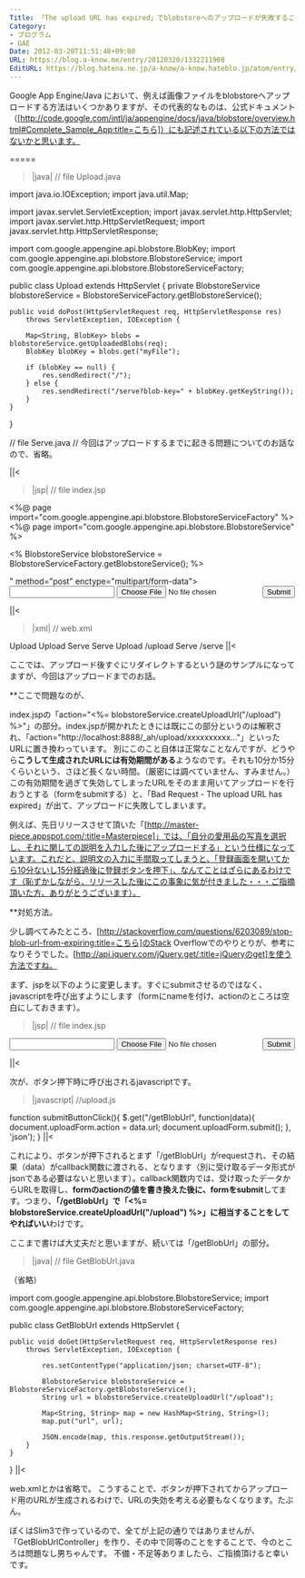 ```yaml
---
Title: 「The upload URL has expired」でblobstoreへのアップロードが失敗することへの対策
Category:
- プログラム
- GAE
Date: 2012-03-20T11:51:48+09:00
URL: https://blog.a-know.me/entry/20120320/1332211908
EditURL: https://blog.hatena.ne.jp/a-know/a-know.hateblo.jp/atom/entry/12921228815727979337
---
```


Google App Engine/Java において、例えば画像ファイルをblobstoreへアップロードする方法はいくつかありますが、その代表的なものは、公式ドキュメント（[http://code.google.com/intl/ja/appengine/docs/java/blobstore/overview.html#Complete_Sample_App:title=こちら]）にも記述されている以下の方法ではないかと思います。

=====

>|java|
// file Upload.java

import java.io.IOException;
import java.util.Map;

import javax.servlet.ServletException;
import javax.servlet.http.HttpServlet;
import javax.servlet.http.HttpServletRequest;
import javax.servlet.http.HttpServletResponse;

import com.google.appengine.api.blobstore.BlobKey;
import com.google.appengine.api.blobstore.BlobstoreService;
import com.google.appengine.api.blobstore.BlobstoreServiceFactory;

public class Upload extends HttpServlet {
    private BlobstoreService blobstoreService = BlobstoreServiceFactory.getBlobstoreService();

    public void doPost(HttpServletRequest req, HttpServletResponse res)
        throws ServletException, IOException {

        Map<String, BlobKey> blobs = blobstoreService.getUploadedBlobs(req);
        BlobKey blobKey = blobs.get("myFile");

        if (blobKey == null) {
            res.sendRedirect("/");
        } else {
            res.sendRedirect("/serve?blob-key=" + blobKey.getKeyString());
        }
    }
}

// file Serve.java
// 今回はアップロードするまでに起きる問題についてのお話なので、省略。

||<


>|jsp|
// file index.jsp

<%@ page import="com.google.appengine.api.blobstore.BlobstoreServiceFactory" %>
<%@ page import="com.google.appengine.api.blobstore.BlobstoreService" %>

<%
    BlobstoreService blobstoreService = BlobstoreServiceFactory.getBlobstoreService();
%>


<html>
    <head>
        <title>Upload Test</title>
    </head>
    <body>
        <form action="<%= blobstoreService.createUploadUrl("/upload") %>" method="post" enctype="multipart/form-data">
            <input type="text" name="foo">
            <input type="file" name="myFile">
            <input type="submit" value="Submit">
        </form>
    </body>
</html>
||<


>|xml|
// web.xml

<?xml version="1.0" encoding="utf-8"?>
<web-app xmlns:xsi="http://www.w3.org/2001/XMLSchema-instance"
   xmlns="http://java.sun.com/xml/ns/javaee"
   xmlns:web="http://java.sun.com/xml/ns/javaee/web-app_2_5.xsd"
   xsi:schemaLocation="http://java.sun.com/xml/ns/javaee
   http://java.sun.com/xml/ns/javaee/web-app_2_5.xsd" version="2.5">

  <servlet>
    <servlet-name>Upload</servlet-name>
    <servlet-class>Upload</servlet-class>
  </servlet>
  
  <servlet>
    <servlet-name>Serve</servlet-name>
    <servlet-class>Serve</servlet-class>
  </servlet>
 
  <servlet-mapping>
    <servlet-name>Upload</servlet-name>
    <url-pattern>/upload</url-pattern>
  </servlet-mapping>

  <servlet-mapping>
    <servlet-name>Serve</servlet-name>
    <url-pattern>/serve</url-pattern>
  </servlet-mapping>
  
</web-app>
||<


ここでは、アップロード後すぐにリダイレクトするという謎のサンプルになってますが、今回はアップロードまでのお話。



**ここで問題なのが、

index.jspの「action="<%= blobstoreService.createUploadUrl("/upload") %>"」の部分。index.jspが開かれたときには既にこの部分というのは解釈され、「action="http://localhost:8888/_ah/upload/xxxxxxxxxx..."」といったURLに置き換わっています。
別にこのこと自体は正常なことなんですが、どうやら<span class="deco" style="font-weight:bold;">こうして生成されたURLには有効期間がある</span>ようなのです。それも10分か15分くらいという、さほど長くない時間。（厳密には調べていません、すみません。）この有効期間を過ぎて失効してしまったURLをそのまま用いてアップロードを行おうとする（formをsubmitする）と、「Bad Request - The upload URL has expired」が出て、アップロードに失敗してしまいます。


例えば、先日リリースさせて頂いた「[http://master-piece.appspot.com/:title=Masterpiece]」では、「自分の愛用品の写真を選択し、それに関しての説明を入力した後にアップロードする」という仕様になっています。これだと、説明文の入力に手間取ってしまうと、「登録画面を開いてから10分ないし15分経過後に登録ボタンを押下」、なんてことはざらにあるわけです（恥ずかしながら、リリースした後にこの事象に気が付きました・・・ご指摘頂いた方、ありがとうございます）。



**対処方法。

少し調べてみたところ、[http://stackoverflow.com/questions/6203089/stop-blob-url-from-expiring:title=こちら]のStack Overflowでのやりとりが、参考になりそうでした。[http://api.jquery.com/jQuery.get/:title=jQueryのget]を使う方法ですね。

まず、jspを以下のように変更します。すぐにsubmitさせるのではなく、javascriptを呼び出すようにします（formにnameを付け、actionのところは空白にしておきます）。


>|jsp|
// file index.jsp

<script type="text/javascript" src="/js/upload.js"></script>
    
<html>
    <head>
        <title>Upload Test</title>
    </head>
    <body>
        <form action="" method="post" enctype="multipart/form-data" name="uploadForm">
            <input type="text" name="foo">
            <input type="file" name="myFile">
            <input type="button" value="Submit" onclick="submitButtonClick();">
        </form>
    </body>
</html>
||<


次が、ボタン押下時に呼び出されるjavascriptです。


>|javascript|
//upload.js

function submitButtonClick(){
	$.get("/getBlobUrl", function(data){
		document.uploadForm.action = data.url;
		document.uploadForm.submit();
	}, 'json');
}
||<


これにより、ボタンが押下されるとまず「/getBlobUrl」がrequestされ、その結果（data）がcallback関数に渡される、となります（別に受け取るデータ形式がjsonである必要はないと思います）。callback関数内では、受け取ったデータからURLを取得し、<span class="deco" style="font-weight:bold;">formのactionの値を書き換えた後に、formをsubmit</span>してます。つまり、<span class="deco" style="font-weight:bold;">「/getBlobUrl」で「<%= blobstoreService.createUploadUrl("/upload") %>」に相当することをしてやればいい</span>わけです。


ここまで書けば大丈夫だと思いますが、続いては「/getBlobUrl」の部分。


>|java|
// file GetBlobUrl.java

（省略）

import com.google.appengine.api.blobstore.BlobstoreService;
import com.google.appengine.api.blobstore.BlobstoreServiceFactory;

public class GetBlobUrl extends HttpServlet {

    public void doGet(HttpServletRequest req, HttpServletResponse res)
        throws ServletException, IOException {
        
            res.setContentType("application/json; charset=UTF-8");

            BlobstoreService blobstoreService = BlobstoreServiceFactory.getBlobstoreService();
            String url = blobstoreService.createUploadUrl("/upload");
            
            Map<String, String> map = new HashMap<String, String>();
            map.put("url", url);

            JSON.encode(map, this.response.getOutputStream());
    	}
    }
}
||<


web.xmlとかは省略で。
こうすることで、ボタンが押下されてからアップロード用のURLが生成されるわけで、URLの失効を考える必要もなくなります。たぶん。



ぼくはSlim3で作っているので、全てが上記の通りではありませんが、「GetBlobUrlController」を作り、その中で同等のことをすることで、今のところは問題なし男ちゃんです。
不備・不足等ありましたら、ご指摘頂けると幸いです。


<script src="https://moshi-moshi.moshimo.works/moshimoshi/a_know_blog/20120320-1332211908?title=%E3%80%8CThe%20upload%20URL%20has%20expired%E3%80%8D%E3%81%A7blobstore%E3%81%B8%E3%81%AE%E3%82%A2%E3%83%83%E3%83%97%E3%83%AD%E3%83%BC%E3%83%89%E3%81%8C%E5%A4%B1%E6%95%97%E3%81%99%E3%82%8B%E3%81%93%E3%81%A8%E3%81%B8%E3%81%AE%E5%AF%BE%E7%AD%96"></script>
